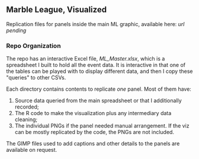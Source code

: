 ## Marble League, Visualized

Replication files for panels inside the main ML graphic, available here: *url pending*

### Repo Organization

The repo has an interactive Excel file, *ML_Master.xlsx*, which is a spreadsheet
I built to hold all the event data. It is interactive in that one of the tables
can be played with to display different data, and then I copy these "queries"
to other CSVs.

Each directory contains contents to replicate *one* panel. Most of them have:

1. Source data queried from the main spreadsheet or that I additionally recorded; 
2. The R code to make the visualization plus any intermediary data cleaning;
3. The individual PNGs if the panel needed manual arrangement. If the viz can be
mostly replicated by the code, the PNGs are not included.

The GIMP files used to add captions and other details to the panels are available
on request.
